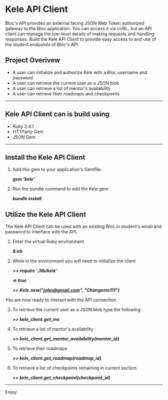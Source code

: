 # Kele API Client

Bloc's API provides an external facing JSON Web Token authorized gateway to the Bloc application. You can access it via cURL, but an API client can manage the low-level details of making requests and handling responses. Build the Kele API Client to provide easy access to and use of the student endpoints of Bloc's API.

## Project Overivew

* A user can initialize and authorize Kele with a Bloc username and password
* A user can retrieve the current user as a JSON blob
* A user can retrieve a list of mentor's availability
* A user can retrieve their roadmaps and checkpoints

---

## Kele API Client can is build using

* Ruby 2.4.1
* HTTParty Gem
* JSON Gem

---

## Install the Kele API Client

1. Add this gem to your application's Gemfile: 
    
    _**gem 'kele'**_
2. Run the bundle command to add the Kele gem
    
    _**bundle install**_

## Utilize the Kele API Client

The Kele API Client can be used with an existing Bloc.io student's email and password to interface with the API.

1. Enter the virtual Ruby environment
    
    _**$ irb**_
2. While in the environment you will need to initialize the client
    
    _**>> require './lib/kele'**_
    
    _**=> true**_
    
    _**>> Kele.new("john@gmail.com", "Changeme111")**_

You are now ready to interact with the API connection.

3. To retrieve the current user as a JSON blob type the following:
    
    _**>> kele_client.get_me**_

4. To retrieve a list of mentor's availability
    
    _**>> kele_client.get_mentor_availability(mentor_id)**_

5. To retrieve their roadmaps
    
    _**>> kele_client.get_roadmap(roadmap_id)**_

6. To retrieve a list of checkpoints remaining in current section
    
    _**>> kele_client.get_checkpoint(checkpoint_id)**_

---
Enjoy

